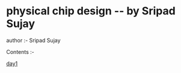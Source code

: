 # physical chip design -- by Sripad Sujay
author :- Sripad Sujay

Contents :-

[day1](https://github.com/sripad380/vsdiat-sripad-sujay/blob/main/day1.md)
